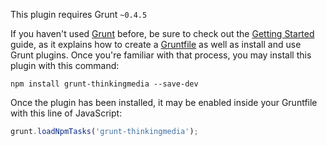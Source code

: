 This plugin requires Grunt `~0.4.5`

If you haven't used [Grunt](http://gruntjs.com/) before, be sure to check out the [Getting Started](http://gruntjs.com/getting-started) guide, as it explains how to create a [Gruntfile](http://gruntjs.com/sample-gruntfile) as well as install and use Grunt plugins. Once you're familiar with that process, you may install this plugin with this command:

```shell
npm install grunt-thinkingmedia --save-dev
```

Once the plugin has been installed, it may be enabled inside your Gruntfile with this line of JavaScript:

```js
grunt.loadNpmTasks('grunt-thinkingmedia');
```
